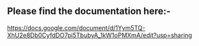 ## Please find the documentation here:-

https://docs.google.com/document/d/1Yym5TQ-XhU2e8Db0CyfdDO7pi5TbubyA_1kW1oPMXmA/edit?usp=sharing
